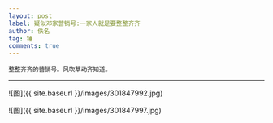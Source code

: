 ```yaml
---
layout: post
label: 疑似邓家营销号:一家人就是要整整齐齐
author: 佚名
tag: 锤
comments: true
---
```


    整整齐齐的营销号。风吹草动齐知道。

---


![图]({{ site.baseurl }}/images/301847992.jpg)

![图]({{ site.baseurl }}/images/301847997.jpg)
